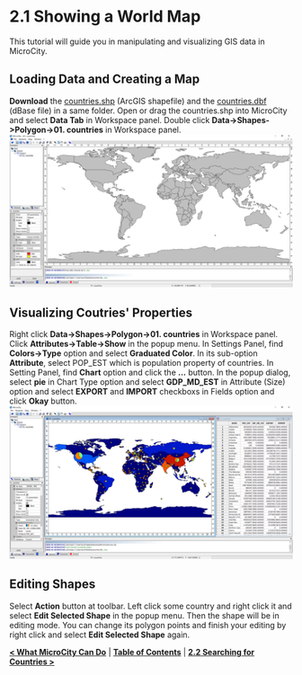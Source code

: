 # 2.1 Showing a World Map
This tutorial will guide you in manipulating and visualizing GIS data in MicroCity.
## Loading Data and Creating a Map
**Download** the [countries.shp](https://github.com/microcity/microcity.github.io/raw/main/docs/data/countries.shp) (ArcGIS shapefile) and the [countries.dbf](https://github.com/microcity/microcity.github.io/raw/main/docs/data/countries.dbf) (dBase file) in a same folder. Open or drag the countries.shp into MicroCity and select **Data Tab** in Workspace panel. Double click **Data->Shapes->Polygon->01. countries** in Workspace panel. 
![Screenshot](imgs/world_countries.png)
## Visualizing Coutries' Properties
Right click **Data->Shapes->Polygon->01. countries** in Workspace panel. Click **Attributes->Table->Show** in the popup menu. In Settings Panel, find **Colors->Type** option and select **Graduated Color**. In its sub-option **Attribute**, select POP_EST which is population property of countries. In Setting Panel, find **Chart** option and click the **...** button. In the popup dialog, select **pie** in Chart Type option and select **GDP_MD_EST** in Attribute (Size) option and select **EXPORT** and **IMPORT** checkboxs in Fields option and click **Okay** button.
![Screenshot](imgs/data_visualization.png)
## Editing Shapes
Select **Action** button at toolbar. Left click some country and right click it and select **Edit Selected Shape** in the popup menu. Then the shape will be in editing mode. You can change its polygon points and finish your editing by right click and select **Edit Selected Shape** again.

[**< What MicroCity Can Do**](1.1_what_microcity_can_do.md) | [**Table of Contents**](.) | [**2.2 Searching for Countries >**](2.2_searching_for_countries.md)
